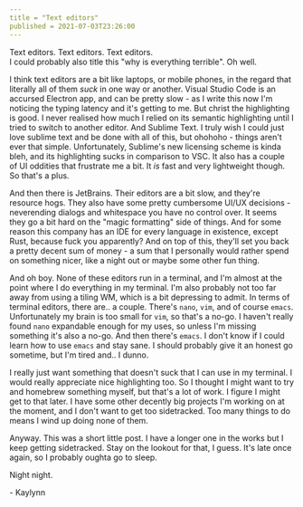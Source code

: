 ```yaml
---
title = "Text editors"
published = 2021-07-03T23:26:00
---
```


Text editors. Text editors. Text editors.  
I could probably also title this "why is everything terrible". Oh well.

I think text editors are a bit like laptops, or mobile phones, in the regard that literally all of them *suck* in one
way or another. Visual Studio Code is an accursed Electron app, and can be pretty slow - as I write this now I'm
noticing the typing latency and it's getting to me. But christ the highlighting is good. I never realised how much I
relied on its semantic highlighting until I tried to switch to another editor. And Sublime Text. I truly wish I could
just love sublime text and be done with all of this, but ohohoho - things aren't ever that simple. Unfortunately,
Sublime's new licensing scheme is kinda bleh, and its highlighting sucks in comparison to VSC. It also has a couple of
UI oddities that frustrate me a bit. It *is* fast and very lightweight though. So that's a plus.

And then there is JetBrains. Their editors are a bit slow, and they're resource hogs. They also have some pretty
cumbersome UI/UX decisions - neverending dialogs and whitespace you have no control over. It seems they go a bit hard on
the "magic formatting" side of things. And for some reason this company has an IDE for every language in existence,
except Rust, because fuck you apparently? And on top of this, they'll set you back a pretty decent sum of money - a sum
that I personally would rather spend on something nicer, like a night out or maybe some other fun thing.

And oh boy. None of these editors run in a terminal, and I'm almost at the point where I do everything in my terminal.
I'm also probably not too far away from using a tiling WM, which is a bit depressing to admit. In terms of terminal
editors, there are.. a couple. There's `nano`, `vim`, and of course `emacs`. Unfortunately my brain is too small for
`vim`, so that's a no-go. I haven't really found `nano` expandable enough for my uses, so unless I'm missing something
it's also a no-go. And then there's `emacs`. I don't know if I could learn how to use `emacs` and stay sane. I should
probably give it an honest go sometime, but I'm tired and.. I dunno.

I really just want something that doesn't suck that I can use in my terminal. I would really appreciate nice
highlighting too. So I thought I might want to try and homebrew something myself, but that's a lot of work. I figure I
might get to that later. I have some other decently big projects I'm working on at the moment, and I don't want to get
too sidetracked. Too many things to do means I wind up doing none of them.

Anyway. This was a short little post. I have a longer one in the works but I keep getting sidetracked. Stay on the
lookout for that, I guess. It's late once again, so I probably oughta go to sleep.

Night night.

\- Kaylynn